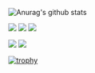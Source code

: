 ![Anurag's github stats](https://github-readme-stats.vercel.app/api?username=tepcii&show_icons=true&theme=radical)

![](http://github-profile-summary-cards.vercel.app/api/cards/profile-details?username=tepcii&theme=solarized)
![](http://github-profile-summary-cards.vercel.app/api/cards/repos-per-language?username=tepcii&theme=solarized)
![](http://github-profile-summary-cards.vercel.app/api/cards/most-commit-language?username=tepcii&theme=solarized)

![](http://github-profile-summary-cards.vercel.app/api/cards/stats?username=tepcii&theme=solarized)
![](http://github-profile-summary-cards.vercel.app/api/cards/productive-time?username=tepcii&theme=solarized&utcOffset=8)

[![trophy](https://github-profile-trophy.vercel.app/?username=tepcii)](https://github.com/ryo-ma/github-profile-trophy)
